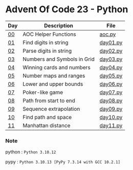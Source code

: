 <!-- ----------------------------------------------------------------------- -->

# Advent Of Code 23 - Python

| Day                                        | Description                 | File                     |
| ------------------------------------------ | --------------------------- | ------------------------ |
| [00](https://adventofcode.com/2023)        | AOC Helper Functions        | [aoc.py](src/aoc.py)     |
| [01](https://adventofcode.com/2023/day/1)  | Find digits in string       | [day01.py](src/day01.py) |
| [02](https://adventofcode.com/2023/day/2)  | Parse digits in string      | [day02.py](src/day02.py) |
| [03](https://adventofcode.com/2023/day/3)  | Numbers and Symbols in Grid | [day03.py](src/day03.py) |
| [04](https://adventofcode.com/2023/day/4)  | Winning cards and numbers   | [day04.py](src/day04.py) |
| [05](https://adventofcode.com/2023/day/5)  | Number maps and ranges      | [day05.py](src/day05.py) |
| [06](https://adventofcode.com/2023/day/6)  | Lower and upper bounds      | [day06.py](src/day06.py) |
| [07](https://adventofcode.com/2023/day/7)  | Poker-like game             | [day07.py](src/day07.py) |
| [08](https://adventofcode.com/2023/day/8)  | Path from start to end      | [day08.py](src/day08.py) |
| [09](https://adventofcode.com/2023/day/9)  | Sequence extrapolation      | [day09.py](src/day09.py) |
| [10](https://adventofcode.com/2023/day/10) | Find path and space         | [day10.py](src/day10.py) |
| [11](https://adventofcode.com/2023/day/11) | Manhattan distance          | [day11.py](src/day11.py) |

### Note

python : `Python 3.10.12`

pypy : `Python 3.10.13 [PyPy 7.3.14 with GCC 10.2.1]`
